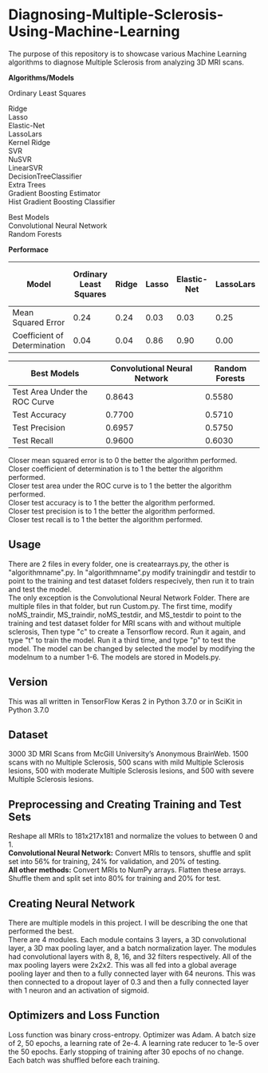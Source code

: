 # Diagnosing-Multiple-Sclerosis-Using-Machine-Learning

The purpose of this repository is to showcase various Machine Learning algorithms to diagnose Multiple Sclerosis from analyzing 3D MRI scans.


**Algorithms/Models**

Ordinary Least Squares

Ridge  
Lasso  
Elastic-Net  
LassoLars  
Kernel Ridge  
SVR  
NuSVR  
LinearSVR  
DecisionTreeClassifier  
Extra Trees  
Gradient Boosting Estimator  
Hist Gradient Boosting Classifier  

Best Models  
Convolutional Neural Network  
Random Forests  


**Performace**

| Model | Ordinary Least Squares | Ridge | Lasso | Elastic-Net | LassoLars | Kernel Ridge | SVR | NuSVR | LinearSVR | DecisionTreeClassifier | Extra Trees | Gradient Boosting Estimator | Hist Gradient Boosting Classifier |
| ------- | ------- | ------- | ------- | ------- | ------- | ------- | ------- | ------- | ------- | ------- | ------- | ------- | ------- |
| Mean Squared Error | 0.24 | 0.24 | 0.03 | 0.03 | 0.25 | 0.24 | 0.25 | 0.25 | 0.25 | 0.33 | 0.42 | 0.33 | 0.33 |
| Coefficient of Determination | 0.04 | 0.04 | 0.86 | 0.90 | 0.00 | 0.04 | 0.00 | 0.00 | 0.00 | -0.33 | -0.67 | -0.33 | -0.33 |

| Best Models | Convolutional Neural Network | Random Forests |
| ------- | ------- | ------- |
| Test Area Under the ROC Curve | 0.8643 | 0.5580 |
| Test Accuracy | 0.7700 | 0.5710 |
| Test Precision | 0.6957 | 0.5750 |
| Test Recall | 0.9600 | 0.6030 |

Closer mean squared error is to 0 the better the algorithm performed.  
Closer coefficient of determination is to 1 the better the algorithm performed.  
Closer test area under the ROC curve is to 1 the better the algorithm performed.  
Closer test accuracy is to 1 the better the algorithm performed.  
Closer test precision is to 1 the better the algorithm performed.  
Closer test recall is to 1 the better the algorithm performed.  

Usage
-------------------------------------------------------
There are 2 files in every folder, one is createarrays.py, the other is "algorithmname".py. In "algorithmname".py modify trainingdir and testdir to point to the training and test dataset folders respecively, then run it to train and test the model.  
The only exception is the Convolutional Neural Network Folder. There are multiple files in that folder, but run Custom.py. The first time, modify noMS_traindir, MS_traindir, noMS_testdir, and MS_testdir to point to the training and test dataset folder for MRI scans with and without multiple sclerosis, Then type "c" to create a Tensorflow record. Run it again, and type "t" to train the model. Run it a third time, and type "p" to test the model. The model can be changed by selected the model by modifying the modelnum to a number 1-6. The models are stored in Models.py. 

Version
-------------------------
This was all written in TensorFlow Keras 2 in Python 3.7.0 or in SciKit in Python 3.7.0

Dataset
-------------------
3000 3D MRI Scans from McGill University’s Anonymous BrainWeb. 1500 scans with no Multiple Sclerosis, 500 scans with mild Multiple Sclerosis lesions, 500 with moderate Multiple Sclerosis lesions, and 500 with severe Multiple Sclerosis lesions.

Preprocessing and Creating Training and Test Sets
--------------------------------
Reshape all MRIs to 181x217x181 and normalize the volues to between 0 and 1.  
**Convolutional Neural Network:**
Convert MRIs to tensors, shuffle and split set into 56% for training, 24% for validation, and 20% of testing.  
**All other methods:**
Convert MRIs to NumPy arrays. Flatten these arrays. Shuffle them and split set into 80% for training and 20% for test.

Creating Neural Network
-------------------------------------------
There are multiple models in this project. I will be describing the one that performed the best.  
There are 4 modules. Each module contains 3 layers, a 3D convolutional layer, a 3D max pooling layer, and a batch normalization layer. The modules had convolutional layers with 8, 8, 16, and 32 filters respectively. All of the max pooling layers were 2x2x2. This was all fed into a global average pooling layer and then to a fully connected layer with 64 neurons. This was then connected to a dropout layer of 0.3 and then a fully connected layer with 1 neuron and an activation of sigmoid.

Optimizers and Loss Function
---------------------
Loss function was binary cross-entropy. Optimizer was Adam. A batch size of 2, 50 epochs, a learning rate of 2e-4. A learning rate reducer to 1e-5 over the 50 epochs. Early stopping of training after 30 epochs of no change. Each batch was shuffled before each training.
